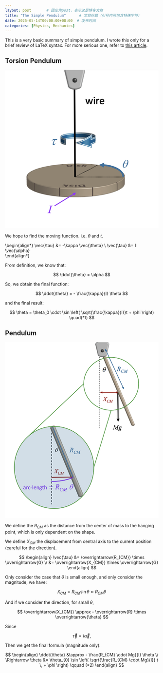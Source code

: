 ```yaml
---
layout: post       # 固定为post，表示这是博客文章
title: "The Simple Pendulum"      # 文章标题（引号内可包含特殊字符）
date: 2025-05-14T00:00:00+08:00  # 发布时间
categories: [Physics, Mechanics]
---
```


This is a very basic summary of simple pendulum. I wrote this only for a brief review of LaTeX syntax. For more serious one, refer to [this article](https://zhuanlan.zhihu.com/p/138339027).

## Torsion Pendulum

![](/assets/img/2025-05-13-Simple-Pendulum/image1.png)

We hope to find the moving function. i.e. $\theta$ and $t$.


\begin{align*}
\vec{\tau} &= -\kappa \vec{\theta} \\
\vec{\tau} &=  I \vec{\alpha}  
\end{align*}



From definition, we know that:

$$
\ddot{\theta} = \alpha
$$

So, we obtain the final function:

$$
\ddot{\theta} = - \frac{\kappa}{I} \theta
$$

and the final result:

$$
\theta = \theta_0 \cdot \sin \left( \sqrt{\frac{\kappa}{I}}t + \phi \right) \quad(*1)
$$

## Pendulum

![](/assets/img/2025-05-13-Simple-Pendulum/image2.png)

We define the $R_{CM}$ as the distance from the center of mass to the hanging point, which is only dependent on the shape.

We define $X_{CM}$ the displacement from central axis to the current position (careful for the direction).

$$
\begin{align}
\vec{\tau} &= \overrightarrow{R_{CM}} \times \overrightarrow{G} \\
&= \overrightarrow{X_{CM}} \times \overrightarrow{G}
\end{align}
$$

Only consider the case that $\theta$ is small enough, and only consider the magnitude, we have:

$$
X_{CM} = R_{CM} \sin{\theta} \approx R_{CM} \theta
$$


And if we consider the direction, for small $\theta$, 

$$
\overrightarrow{X_{CM}} \approx - \overrightarrow{R} \times \overrightarrow{\theta}
$$

Since 

$$
\vec{\tau} = I \vec{\alpha},
$$

Then we get the final formula (magnitude only):

$$
\begin{align}
\ddot{\theta} &\approx - \frac{R_{CM} \cdot Mg}{I} \theta \\
\Rightarrow 
\theta &= \theta_{0} \sin \left(  \sqrt{\frac{R_{CM} \cdot Mg}{I}} t \, + \phi  \right) \qquad (*2)
\end{align}
$$
